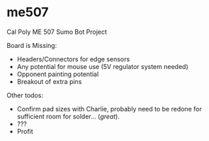 # me507
Cal Poly ME 507 Sumo Bot Project

Board is Missing:
* Headers/Connectors for edge sensors
* Any potential for mouse use (5V regulator system needed)
* Opponent painting potential
* Breakout of extra pins

Other todos:
* Confirm pad sizes with Charlie, probably need to be redone for sufficient room for solder... (_great_).
* ???
* Profit
